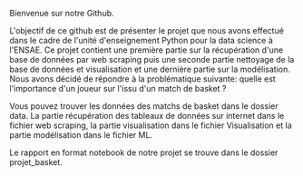 Bienvenue sur notre Github.

L'objectif de ce github est de présenter le projet que nous avons effectué dans le cadre de l'unité d'enseignement Python pour la data science à l'ENSAE. Ce projet contient une première partie sur la récupération d'une base de données par web scraping puis une seconde partie nettoyage de la base de données et visualisation et une dernière partie sur la modélisation. Nous avons décidé de répondre à la problématique suivante: quelle est l'importance d'un joueur sur l'issu d'un match de basket ?

Vous pouvez trouver les données des matchs de basket dans le dossier data. La partie récupération des tableaux de données sur internet dans le fichier web scraping, la partie visualisation dans le fichier Visualisation et la partie modélisation dans le fichier ML.

Le rapport en format notebook de notre projet se trouve dans le dossier projet_basket.
